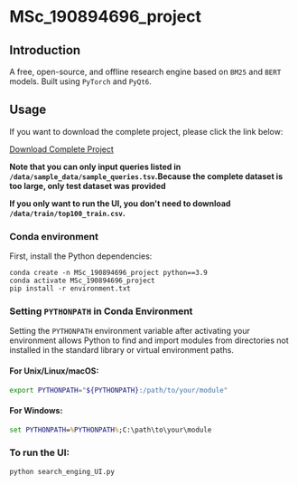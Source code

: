 # MSc_190894696_project
## Introduction
A free, open-source, and offline research engine based on `BM25` and `BERT` models. 
Built using `PyTorch` and `PyQt6`.

## Usage
If you want to download the complete project, please click the link below:

[Download Complete Project](https://qmulprod-my.sharepoint.com/:f:/g/personal/jp2019213542_qmul_ac_uk/EhcpG7ny4jtCku95pvM1nAwB2zVuG9wRXK4Uk0QOylX2sw)

**Note that you can only input queries listed in `/data/sample_data/sample_queries.tsv`.Because the complete dataset is too large, only test dataset was provided**

**If you only want to run the UI, you don't need to download `/data/train/top100_train.csv`.**

### Conda environment

First, install the Python dependencies:
```
conda create -n MSc_190894696_project python==3.9
conda activate MSc_190894696_project
pip install -r environment.txt
```
### Setting `PYTHONPATH` in Conda Environment
Setting the `PYTHONPATH` environment variable after activating your environment allows Python to find and import modules from directories not installed in the standard library or virtual environment paths.

#### For Unix/Linux/macOS:
```bash
export PYTHONPATH="${PYTHONPATH}:/path/to/your/module"
```
#### For Windows:
```cmd
set PYTHONPATH=%PYTHONPATH%;C:\path\to\your\module
```

### To run the UI:
```bash
python search_enging_UI.py
```

